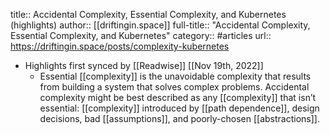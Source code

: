 title:: Accidental Complexity, Essential Complexity, and Kubernetes (highlights)
author:: [[driftingin.space]]
full-title:: "Accidental Complexity, Essential Complexity, and Kubernetes"
category:: #articles
url:: https://driftingin.space/posts/complexity-kubernetes

- Highlights first synced by [[Readwise]] [[Nov 19th, 2022]]
	- Essential [[complexity]] is the unavoidable complexity that results from building a system that solves complex problems. Accidental complexity might be best described as any [[complexity]] that isn’t essential: [[complexity]] introduced by [[path dependence]], design decisions, bad [[assumptions]], and poorly-chosen [[abstractions]].